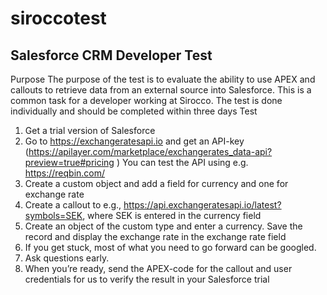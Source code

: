 # siroccotest

## Salesforce CRM Developer Test
Purpose
The purpose of the test is to evaluate the ability to use APEX and callouts to retrieve data from an
external source into Salesforce. This is a common task for a developer working at Sirocco.
The test is done individually and should be completed within three days
Test
1. Get a trial version of Salesforce
2. Go to https://exchangeratesapi.io and get an API-key
(https://apilayer.com/marketplace/exchangerates_data-api?preview=true#pricing )
You can test the API using e.g. https://reqbin.com/
3. Create a custom object and add a field for currency and one for exchange rate
4. Create a callout to e.g., https://api.exchangeratesapi.io/latest?symbols=SEK, where SEK is
entered in the currency field
5. Create an object of the custom type and enter a currency. Save the record and display the
exchange rate in the exchange rate field
6. If you get stuck, most of what you need to go forward can be googled.
7. Ask questions early.
8. When you’re ready, send the APEX-code for the callout and user credentials for us to verify
the result in your Salesforce trial
